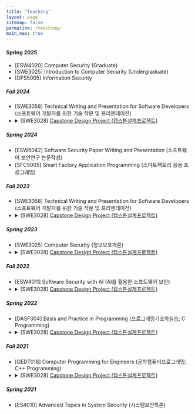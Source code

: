 ```yaml
---
title: "Teaching"
layout: page
sitemap: false
permalink: /teaching/
main_nav: true
---
```


#### Spring 2025
* [ESW4020] Computer Security (Graduate)
* [SWE3025] Introduction to Computer Security (Undergraduate)
* [DFS5005] Information Security

##### Fall 2024
* [SWE3058] Technical Writing and Presentation for Software Developers (소프트웨어 개발자를 위한 기술 작문 및 프리젠테이션)
* <details markdown="0">
  <summary>
   [SWE3028] <a href="https://github.com/SecAI-Lab/SWE3028-Fall-2024/" target="_blank"> Capstone Design Project (캡스톤설계프로젝트) </a>
  </summary>
  <ul>
    <li>(Team A) Housit: Mobile Application for Household Care </li>
    <li>(Team B) Tool to monitor Thread Pool of Spring Web Application</li>
    <li>(Team C) MindCompass: NLP-based Psychological Diagnostic Diary</li>
    <li>(Team D) ALL-IN-ONE Platform For Private Tutoring</li>
    <li>(Team E) CircleSpace: University Club Archive for All Students</li>
    <li>(Team F) HallyuGo: A Guide to Discover and Visit K-Culture Hotspots</li>
    <li>(Team G) SKKU-DM, A Platform for Dual Major Students in SKKU</li>
    <li>(Team H) SKKU Chatbot for Exchange Students</li>
    <li>(Team I) Parking Lot Vacancy Notification System</li>
    <li>(Team J) Web Platform Providing Information and Simulation Game of Baseball Metrics</li>
    <li>(Team K) Perfect Studymate: A Learning Chatbot Powered by RAG Technology</li>
    <li>(Team L) FLEX: AI-Powered Diet and Workout Plan Application</li>
  </ul>
  </details>

##### Spring 2024
* [ESW5042] Software Security Paper Writing and Presentation (소프트웨어 보안연구 논문작성)
* [SFC5005] Smart Factory Application Programming (스마트팩토리 응용 프로그래밍)

##### Fall 2023
* [SWE3058] Technical Writing and Presentation for Software Developers (소프트웨어 개발자를 위한 기술 작문 및 프리젠테이션)
* <details markdown="0">
  <summary>
  [SWE3028] <a href="https://github.com/SecAI-Lab/SWE3028-Fall-2023/" target="_blank">Capstone Design Project (캡스톤설계프로젝트)</a>
  </summary>
  <ul>
    <li>(Team A) Empty Seats? </li>
    <li>(Team B) ChatPub: Retrieval Augmented Generation-Based Web Application to Help Finding Policy for Korean Youth </li>
    <li>(Team C) SwipeBite: User-friendly Restaurant Selection Application </li>
    <li>(Team D) VoCard: An Effective Approach to English Vocabulary Acquisition </li>
    <li>(Team E) MailAI: Revolutionizing Email Management with Artificial Intelligence </li>
    <li>(Team F) School Pick: Streamlining Student Dining and Meal Plans </li>
    <li>(Team G) College Quest: A College Simulation Game </li>
    <li>(Team H) Stock Price Prediction System </li>
    <li>(Team I) Emotional Diary </li>
    <li>(Team J) Web Platform Providing Information and Simulation Game of Baseball Metrics </li>
    <li>(Team K) SwithS (Study with SKKU): Study Integration Patform for SKKU Students </li>
    <li>(Team L) Algoverse: A Learning Platform for Visualizing Algorithms </li>
    <li>(Team M) YogaForm: Yoga Pose Correction AI Web Service Using Pose Estimation Model </li>
  </ul>
  </details>

##### Spring 2023
* [SWE3025] Computer Security (정보보호개론) 
* <details markdown="0">
  <summary>
  [SWE3028] <a href="https://github.com/SecAI-Lab/SWE3028-Spring-2023/" target="_blank">Capstone Design Project (캡스톤설계프로젝트)</a>
  </summary>
  <ul>
    <li>(Team A) CockTell: Developing a Web Application For Cocktail Community Service</li>
    <li>(Team B) TimeCodi: Time Coordination Service</li>
    <li>(Team C) NotiSKKU: Notification App for Targeted Major and Topic Information</li>
    <li>(Team D) AI-based Web Application for Children with Autism Spectrum Disorder </li>
    <li>(Team E) Runtime Animation Generate Plug-in using Motion Diffusion Model</li>
    <li>(Team F) Merge: A team building and cooperation platform for developers and designers</li>
    <li>(Team G) Integrated Contents Recommendation Platform across Different Domains</li>
    <li>(Team H) SKKUEXS: Providing Support for Exchange Students at SKKU</li>
  </ul>
  </details>  

##### Fall 2022
* [ESW4011] Software Security with AI (AI를 활용한 소프트웨어 보안)
* <details markdown="0">
  <summary>
  [SWE3028] <a href="https://github.com/SecAI-Lab/SWE3028-Fall-2022/" target="_blank">Capstone Design Project (캡스톤설계프로젝트)</a>
  </summary>
  <ul>
    <li>(Team A) SKKUlar; Scholarship Finder (Mobile App)* <br>
    [성균관대 소프트웨어학과 캡스톤 디자인 경진대회 최우수상 수상]</li>
    <li>(Team B) Coloring Old Pictures with State-of-the-art Colorization Techniques (Web Application)* <br>[동대회 장려상 수상]</li>
    <li>(Team C) ZzangBaguni; Mobile Platform for the Optimal Purchase of Items from Nearby Markets</li>
    <li>(Team D) Walking Mate and Tracking Diary (Mobile App)* <br> [동대회 우수상 수상]</li>
    <li>(Team E) YoungFarmer; Mobile Platform for Farm Products' Transactions</li>
    <li>(Team F) Skkudo; College Club Management Web Platform* <br> [동대회 우수상 수상]</li>
    <li>(Team G) MyCampus; Customized Course Manager for iCampus@SKKU (Chrome Extension)* <br> [동대회 장려상 수상]</li>
    <li>(Team H) Kingo Manager; Private Assistant for the Requirements of Graduation (Mobile App)* <br> [동대회 장려상 수상]</li>
  </ul>
  </details>  

##### Spring 2022
* [DASF004] Basis and Practice in Programming (프로그래밍기초와실습; C Programming)
* <details markdown="0">
  <summary>
  [SWE3028] <a href="https://github.com/SecAI-Lab/SWE3028-Spring-2022/" target="_blank">Capstone Design Project (캡스톤설계프로젝트)</a>
  </summary>
  <ul>
    <li>(Team A) Virtual Korea: a Novel Online Discussion Platform Based on an AI Arbitrator * <br>
    <a href="https://kism.or.kr/bbs/board.php?bo_table=AL01000000&wr_id=355" target="_blank">[Best Paper Award at the Capstone Design Project Competition by Korean Institute of Smart Media]</a></li>
    <li>(Team B) Mobile Robot Platform at Nursing Home for Elderly with Application Service</li>
    <li>(Team C) IsRun: Mobile Application for Beginning Runners</li>
    <li>(Team D) Preventing Turtle Neck Syndrome using Machine Learning</li>
    <li>(Team E) AR Indoor Navigation for SKKU Natural Science Campus Benzene-ring Building</li>
    <li>(Team F) AI, GO DOODLE: Web Game Service with AI</li>    
  </ul>
  </details>

##### Fall 2021
* [GEDT018] Computer Programming for Engineers (공학컴퓨터프로그래밍; C++ Programming)
* <details markdown="0">
  <summary>
  [SWE3028] <a href="https://github.com/SecAI-Lab/SWE3028-Fall-2021/" target="_blank">Capstone Design Project (캡스톤설계프로젝트)</a>
  </summary>
  <ul>
    <li>(Team A) GANdan-fontmaker: Web Service for Handwritten-Hangul Font Generation</li>
    <li>(Team B) S-Gether: Web Application for Sharing Goal</li>
    <li>(Team C) Explainable AI model for Stock Trading</li>
    <li>(Team D) AI-Powered Anime Character Editing Web App</li>
    <li>(Team E) Stock-loss Prevention: Mobile Application with CNN-LSTM Model for Predicting Sharp Rises and Falls in Stock Price</li>
    <li>(Team F) Review Note Auto Generation Application* <br>
    [성균관대 글로벌융합학부 인공지능융합의 날 공모전 수상]</li>
    <li>(Team G) Deep Learning Based Fashion Recommendation Application</li>
    <li>(Team H) CNN based Location Image Search and its Adaptation to Social Network* <br>
    [성균관대 글로벌융합학부 인공지능융합의 날 공모전 수상]</li>
  </ul>
  </details> 

##### Spring 2021
* [ES4010] Advanced Topics in System Security (시스템보안특론) 
